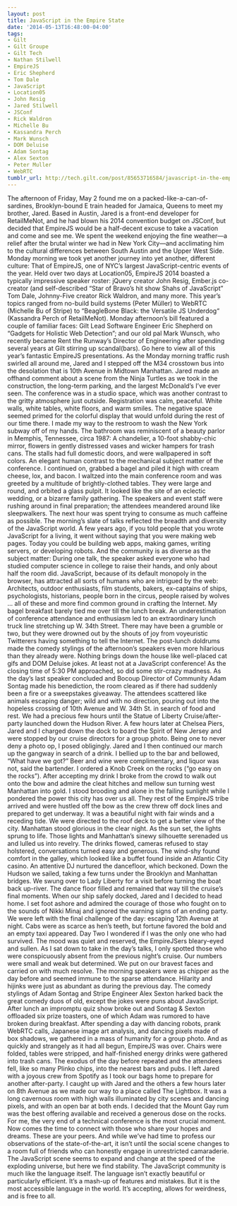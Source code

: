 ```yaml
---
layout: post
title: JavaScript in the Empire State
date: '2014-05-13T16:48:00-04:00'
tags:
- Gilt
- Gilt Groupe
- Gilt Tech
- Nathan Stilwell
- EmpireJS
- Eric Shepherd
- Tom Dale
- JavaScript
- Location05
- John Resig
- Jared Stilwell
- JSConf
- Rick Waldron
- Michelle Bu
- Kassandra Perch
- Mark Wunsch
- DOM Deluise
- Adam Sontag
- Alex Sexton
- Peter Muller
- WebRTC
tumblr_url: http://tech.gilt.com/post/85653716584/javascript-in-the-empire-state
---
```


The afternoon of Friday, May 2 found me on a packed-like-a-can-of-sardines, Brooklyn-bound E train headed for Jamaica, Queens to meet my brother, Jared. Based in Austin, Jared is a front-end developer for RetailMeNot, and he had blown his 2014 convention budget on JSConf, but decided that EmpireJS would be a half-decent excuse to take a vacation and come and see me. We spent the weekend enjoying the fine weather—a relief after the brutal winter we had in New York City—and acclimating him to the cultural differences between South Austin and the Upper West Side.
Monday morning we took yet another journey into yet another, different culture: That of EmpireJS, one of NYC’s largest JavaScript-centric events of the year. Held over two days at Location05, EmpireJS 2014 boasted a typically impressive speaker roster: jQuery creator John Resig, Ember.js co-creator (and self-described “Star of Bravo’s hit show Shahs of JavaScript” Tom Dale, Johnny-Five creator Rick Waldron, and many more. This year’s topics ranged from no-build build systems (Peter Müller) to WebRTC (Michelle Bu of Stripe) to “BeagleBone Black: the Versatile JS Underdog“ (Kassandra Perch of RetailMeNot). Monday afternoon’s bill featured a couple of familiar faces: Gilt Lead Software Engineer Eric Shepherd on “Gadgets for Holistic Web Detection”; and our old pal Mark Wunsch, who recently became Rent the Runway’s Director of Engineering after spending several years at Gilt stirring up scandal(bars). Go here to view all of this year’s fantastic EmpireJS presentations.
As the Monday morning traffic rush swirled all around me, Jared and I stepped off the M34 crosstown bus into the desolation that is 10th Avenue in Midtown Manhattan. Jared made an offhand comment about a scene from the Ninja Turtles as we took in the construction, the long-term parking, and the largest McDonald’s I’ve ever seen. The conference was in a studio space, which was another contrast to the gritty atmosphere just outside. Registration was calm, peaceful. White walls, white tables, white floors, and warm smiles. The negative space seemed primed for the colorful display that would unfold during the rest of our time there.
I made my way to the restroom to wash the New York subway off of my hands. The bathroom was reminiscent of a beauty parlor in Memphis, Tennessee, circa 1987: A chandelier, a 10-foot shabby-chic mirror, flowers in gently distressed vases and wicker hampers for trash cans. The stalls had full domestic doors, and were wallpapered in soft colors. An elegant human contrast to the mechanical subject matter of the conference. I continued on, grabbed a bagel and piled it high with cream cheese, lox, and bacon.
I waltzed into the main conference room and was greeted by a multitude of brightly-clothed tables. They were large and round, and orbited a glass pulpit. It looked like the site of an eclectic wedding, or a bizarre family gathering. The speakers and event staff were rushing around in final preparation; the attendees meandered around like sleepwalkers.
The next hour was spent trying to consume as much caffeine as possible.
The morning’s slate of talks reflected the breadth and diversity of the JavaScript world. A few years ago, if you told people that you wrote JavaScript for a living, it went without saying that you were making web pages. Today you could be building web apps, making games, writing servers, or developing robots. And the community is as diverse as the subject matter: During one talk, the speaker asked everyone who had studied computer science in college to raise their hands, and only about half the room did. JavaScript, because of its default monopoly in the browser, has attracted all sorts of humans who are intrigued by the web: Architects, outdoor enthusiasts, film students, bakers, ex-captains of ships, psychologists, historians, people born in the circus, people raised by wolves … all of these and more find common ground in crafting the Internet. 
My bagel breakfast barely tied me over till the lunch break. An underestimation of conference attendance and enthusiasm led to an extraordinary lunch truck line stretching up W. 34th Street. There may have been a grumble or two, but they were drowned out by the shouts of joy from voyeuristic Twitterers having something to tell the Internet.
The post-lunch doldrums made the comedy stylings of the afternoon’s speakers even more hilarious than they already were. Nothing brings down the house like well-placed cat gifs and DOM Deluise jokes. At least not at a JavaScript conference!
As the closing time of 5:30 PM approached, so did some stir-crazy madness. As the day’s last speaker concluded and Bocoup Director of Community Adam Sontag made his benediction, the room cleared as if there had suddenly been a fire or a sweepstakes giveaway. The attendees scattered like animals escaping danger; wild and with no direction, pouring out into the hopeless crossing of 10th Avenue and W. 34th St. in search of food and rest. We had a precious few hours until the Statue of Liberty Cruise/after-party launched down the Hudson River.
A few hours later at Chelsea Piers, Jared and I charged down the dock to board the Spirit of New Jersey and were stopped by our cruise directors for a group photo. Being one to never deny a photo op, I posed obligingly. Jared and I then continued our march up the gangway in search of a drink.
I bellied up to the bar and bellowed, “What have we got?” Beer and wine were complimentary, and liquor was not, said the bartender. I ordered a Knob Creek on the rocks (“go easy on the rocks”). After accepting my drink I broke from the crowd to walk out onto the bow and admire the cleat hitches and mellow sun turning west Manhattan into gold. I stood brooding and alone in the failing sunlight while I pondered the power this city has over us all.
They rest of the EmpireJS tribe arrived and were hustled off the bow as the crew threw off dock lines and prepared to get underway. It was a beautiful night with fair winds and a receding tide. We were directed to the roof deck to get a better view of the city. Manhattan stood glorious in the clear night. As the sun set, the lights sprung to life. Those lights and Manhattan’s sinewy silhouette serenaded us and lulled us into revelry. The drinks flowed, cameras refused to stay holstered, conversations turned easy and generous. The wind-shy found comfort in the galley, which looked like a buffet found inside an Atlantic City casino. An attentive DJ nurtured the dancefloor, which beckoned. Down the Hudson we sailed, taking a few turns under the Brooklyn and Manhattan bridges. 
We swung over to Lady Liberty for a visit before turning the boat back up-river. The dance floor filled and remained that way till the cruise’s final moments. When our ship safely docked, Jared and I decided to head home. I set foot ashore and admired the courage of those who fought on to the sounds of Nikki Minaj and ignored the warning signs of an ending party. We were left with the final challenge of the day: escaping 12th Avenue at night. Cabs were as scarce as hen’s teeth, but fortune favored the bold and an empty taxi appeared.
Day Two
I wondered if I was the only one who had survived. The mood was quiet and reserved, the EmpireJSers bleary-eyed and sullen. As I sat down to take in the day’s talks, I only spotted those who were conspicuously absent from the previous night’s cruise. Our numbers were small and weak but determined. We put on our bravest faces and carried on with much resolve. The morning speakers were as chipper as the day before and seemed immune to the sparse attendance.
Hilarity and hijinks were just as abundant as during the previous day. The comedy stylings of Adam Sontag and Stripe Engineer Alex Sexton harked back the great comedy duos of old, except the jokes were puns about JavaScript. After lunch an impromptu quiz show broke out and Sontag & Sexton offloaded six prize toasters, one of which Adam was rumored to have broken during breakfast. 
After spending a day with dancing robots, prank WebRTC calls, Japanese image art analysis, and dancing pixels made of box shadows, we gathered in a mass of humanity for a group photo. And as quickly and strangely as it had all begun, EmpireJS was over. Chairs were folded, tables were stripped, and half-finished energy drinks were gathered into trash cans. The exodus of the day before repeated and the attendees fell, like so many Plinko chips, into the nearest bars and pubs. I left Jared with a joyous crew from Spotify as I took our bags home to prepare for another after-party.
I caught up with Jared and the others a few hours later on 8th Avenue as we made our way to a place called The Lightbox. It was a long cavernous room with high walls illuminated by city scenes and dancing pixels, and with an open bar at both ends. I decided that the Mount Gay rum was the best offering available and received a generous dose on the rocks.
For me, the very end of a technical conference is the most crucial moment. Now comes the time to connect with those who share your hopes and dreams. These are your peers. And while we’ve had time to profess our observations of the state-of-the-art, it isn’t until the social scene changes to a room full of friends who can honestly engage in unrestricted camaraderie. The JavaScript scene seems to expand and change at the speed of the exploding universe, but here we find stability. The JavaScript community is much like the language itself. The language isn’t exactly beautiful or particularly efficient. It’s a mash-up of features and mistakes. But it is the most accessible language in the world. It’s accepting, allows for weirdness, and is free to all.
